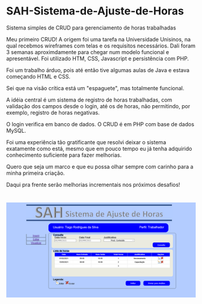 # SAH-Sistema-de-Ajuste-de-Horas
Sistema simples de CRUD para gerenciamento de horas trabalhadas

Meu primeiro CRUD! 
A origem foi uma tarefa na Universidade Unisinos, na qual recebmos wireframes com telas e os requisitos necessários. 
Dali foram 3 semanas aproximdamente para chegar num modelo funcional e apresentável. Foi utilizado HTM, CSS, Javascript e persistência com PHP.

Foi um trabalho árduo, pois até então tive algumas aulas de Java e estava começando HTML e CSS.

Sei que na visão crítica está um "espaguete", mas totalmente funcional.

A idéia central é um sistema de registro de horas trabalhadas, com validação dos campos desde o login, até os de horas, não permitindo, por exemplo, 
registro de horas negativas.

O login verifica em banco de dados. O CRUD é em PHP com base de dados MySQL.

Foi uma experiência tão gratificante que resolvi deixar o sistema exatamente como está, mesmo que em pouco tempo eu já tenha adquirido conhecimento
suficiente para fazer melhorias.

Quero que seja um marco e que eu possa olhar sempre com carinho para a minha primeira criação.

Daqui pra frente serão melhorias incrementais nos próximos desafios!

<h1 align="center">
  <img alt="Exemplo de Tela" title="tela" width = 700px src="./imagens/Screenshot_2021-05-15 Sistema SAH - Editar Ajuste de Trabalhador.png" />
</h1>

